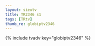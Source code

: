 ```yaml
--- 
layout: sieutv
title: TR2346 s1
tags: [TRtv]
thumb_re: globiptv2346
---
```

{% include tvadv key="globiptv2346" %} 
